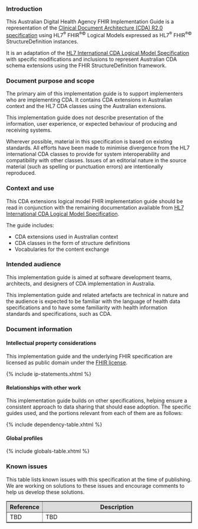### Introduction

This Australian Digital Health Agency FHIR Implementation Guide is a representation of the [Clinical Document Architecture (CDA) R2.0 specification](https://www.hl7.org/implement/standards/product_brief.cfm?product_id=7) using HL7<sup>&reg;</sup> FHIR<sup>&reg;&copy;</sup> Logical Models expressed as HL7<sup>&reg;</sup> FHIR<sup>&reg;&copy;</sup> StructureDefinition instances.

It is an adaptation of the [HL7 International CDA Logical Model Specification](https://hl7.org/cda/stds/core/2.0.0-sd-snapshot1/) with specific modifications and inclusions to represent Australian CDA schema extensions using the FHIR StructureDefinition framework. 

### Document purpose and scope

The primary aim of this implementation guide is to support implementers who are implementing CDA. It contains CDA extensions in Australian context and the HL7 CDA classes using the Australian extensions. 

This implementation guide does not describe presentation of the information, user experience, or expected behaviour of producing and receiving systems.

Wherever possible, material in this specification is based on existing standards. All efforts have been made to minimise divergence from the HL7 international CDA classes to provide for system interoperability and compatibility with other classes. Issues of an editorial nature in the source material (such as spelling or punctuation errors) are intentionally reproduced.

### Context and use

This CDA extensions logical model FHIR implementation guide should be read in conjunction with the remaining documentation available from [HL7 International CDA Logical Model Specification](https://hl7.org/cda/stds/core/2.0.0-sd-snapshot1/).

The guide includes:
* CDA extensions used in Australian context
* CDA classes in the form of structure definitions
* Vocabularies for the content exchange

### Intended audience

This implementation guide is aimed at software development teams, architects, and designers of CDA implementation in Australia.

This implementation guide and related artefacts are technical in nature and the audience is expected to be familiar with the language of health data specifications and to have some familiarity with health information standards and specifications, such as CDA.

### Document information

#### Intellectual property considerations

This implementation guide and the underlying FHIR specification are licensed as public domain under the [FHIR license](http://hl7.org/fhir/R4/license.html).

{% include ip-statements.xhtml %}

#### Relationships with other work

This implementation guide builds on other specifications, helping ensure a consistent approach to data sharing that should ease adoption. The specific guides used, and the portions relevant from each of them are as follows:

{% include dependency-table.xhtml %}

#### Global profiles

{% include globals-table.xhtml %}

### Known issues

This table lists known issues with this specification at the time of publishing. We are working on solutions to these issues and encourage comments to help us develop these solutions.

<table border="1" cellpadding="1" valign="middle">
 <tbody>
   <col width="15%" />
   <col width="auto" />
   <tr bgcolor="#DCDCDC">
     <th>Reference</th>
     <th>Description</th>
   </tr>
   <tr>
     <td>TBD</td>
     <td>TBD</td>
   </tr>
 </tbody>
</table> 



